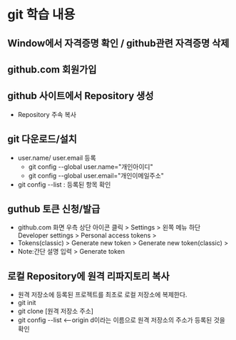 # git 학습 내용

## Window에서 자격증명 확인 / github관련 자격증명 삭제

## github.com 회원가입

## github 사이트에서 Repository 생성
  * Repository 주속 복사
    
## git 다운로드/설치
  * user.name/ user.email 등록
     + git config --global user.name="개인아이디"
     + git config --global user.email="개인이메일주소"
  * git config --list : 등록된 항목 확인
    
## guthub 토큰 신청/발급
  * github.com 화면 우측 상단 아이콘 클릭 > Settings > 왼쪽 메뉴 하단 Developer settings > Personal access tokens >
  * Tokens(classic) > Generate new token > Generate new token(classic) >
  * Note:간단 설명 입력 > Generate token
    
## 로컬 Repository에 원격 리파지토리 복사
  * 원격 저장소에 등록된 프로젝트를 최초로 로컬 저장소에 복제한다.
  * git init
  * git clone [원격 저장소 주소]
  * git config --list  <--origin d이라는 이름으로 원격 저장소의 주소가 등록된 것을 확인
